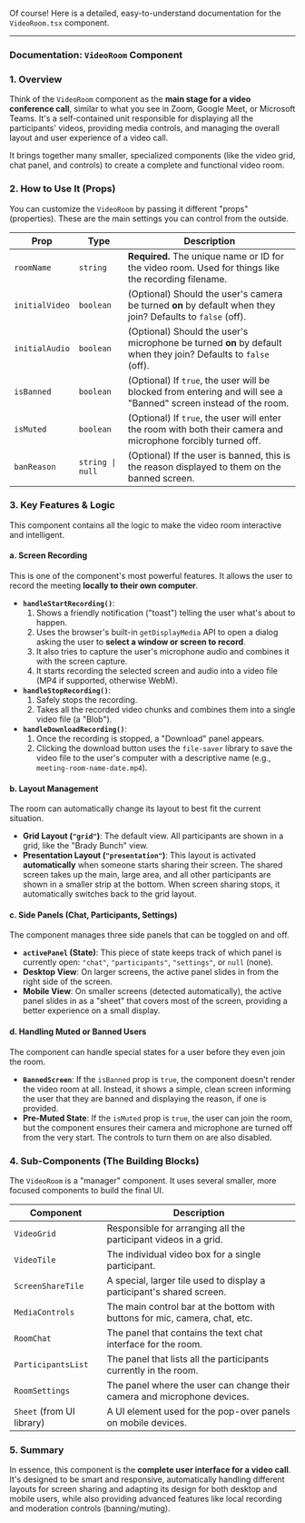 Of course! Here is a detailed, easy-to-understand documentation for the `VideoRoom.tsx` component.

---

### Documentation: `VideoRoom` Component

### 1. Overview

Think of the `VideoRoom` component as the **main stage for a video conference call**, similar to what you see in Zoom, Google Meet, or Microsoft Teams. It's a self-contained unit responsible for displaying all the participants' videos, providing media controls, and managing the overall layout and user experience of a video call.

It brings together many smaller, specialized components (like the video grid, chat panel, and controls) to create a complete and functional video room.

### 2. How to Use It (Props)

You can customize the `VideoRoom` by passing it different "props" (properties). These are the main settings you can control from the outside.

| Prop           | Type             | Description                                                                                                     |
| -------------- | ---------------- | --------------------------------------------------------------------------------------------------------------- |
| `roomName`     | `string`         | **Required.** The unique name or ID for the video room. Used for things like the recording filename.              |
| `initialVideo` | `boolean`        | (Optional) Should the user's camera be turned **on** by default when they join? Defaults to `false` (off).       |
| `initialAudio` | `boolean`        | (Optional) Should the user's microphone be turned **on** by default when they join? Defaults to `false` (off).   |
| `isBanned`     | `boolean`        | (Optional) If `true`, the user will be blocked from entering and will see a "Banned" screen instead of the room. |
| `isMuted`      | `boolean`        | (Optional) If `true`, the user will enter the room with both their camera and microphone forcibly turned off.      |
| `banReason`    | `string \| null` | (Optional) If the user is banned, this is the reason displayed to them on the banned screen.                     |

### 3. Key Features & Logic

This component contains all the logic to make the video room interactive and intelligent.

#### a. Screen Recording

This is one of the component's most powerful features. It allows the user to record the meeting **locally to their own computer**.

*   **`handleStartRecording()`**:
    1.  Shows a friendly notification ("toast") telling the user what's about to happen.
    2.  Uses the browser's built-in `getDisplayMedia` API to open a dialog asking the user to **select a window or screen to record**.
    3.  It also tries to capture the user's microphone audio and combines it with the screen capture.
    4.  It starts recording the selected screen and audio into a video file (MP4 if supported, otherwise WebM).
*   **`handleStopRecording()`**:
    1.  Safely stops the recording.
    2.  Takes all the recorded video chunks and combines them into a single video file (a "Blob").
*   **`handleDownloadRecording()`**:
    1.  Once the recording is stopped, a "Download" panel appears.
    2.  Clicking the download button uses the `file-saver` library to save the video file to the user's computer with a descriptive name (e.g., `meeting-room-name-date.mp4`).

#### b. Layout Management

The room can automatically change its layout to best fit the current situation.

*   **Grid Layout (`"grid"`)**: The default view. All participants are shown in a grid, like the "Brady Bunch" view.
*   **Presentation Layout (`"presentation"`)**: This layout is activated **automatically** when someone starts sharing their screen. The shared screen takes up the main, large area, and all other participants are shown in a smaller strip at the bottom. When screen sharing stops, it automatically switches back to the grid layout.

#### c. Side Panels (Chat, Participants, Settings)

The component manages three side panels that can be toggled on and off.

*   **`activePanel` (State)**: This piece of state keeps track of which panel is currently open: `"chat"`, `"participants"`, `"settings"`, or `null` (none).
*   **Desktop View**: On larger screens, the active panel slides in from the right side of the screen.
*   **Mobile View**: On smaller screens (detected automatically), the active panel slides in as a "sheet" that covers most of the screen, providing a better experience on a small display.

#### d. Handling Muted or Banned Users

The component can handle special states for a user before they even join the room.

*   **`BannedScreen`**: If the `isBanned` prop is `true`, the component doesn't render the video room at all. Instead, it shows a simple, clean screen informing the user that they are banned and displaying the reason, if one is provided.
*   **Pre-Muted State**: If the `isMuted` prop is `true`, the user can join the room, but the component ensures their camera and microphone are turned off from the very start. The controls to turn them on are also disabled.

### 4. Sub-Components (The Building Blocks)

The `VideoRoom` is a "manager" component. It uses several smaller, more focused components to build the final UI.

| Component           | Description                                                                     |
| ------------------- | ------------------------------------------------------------------------------- |
| `VideoGrid`         | Responsible for arranging all the participant videos in a grid.                 |
| `VideoTile`         | The individual video box for a single participant.                              |
| `ScreenShareTile`   | A special, larger tile used to display a participant's shared screen.           |
| `MediaControls`     | The main control bar at the bottom with buttons for mic, camera, chat, etc.     |
| `RoomChat`          | The panel that contains the text chat interface for the room.                   |
| `ParticipantsList`  | The panel that lists all the participants currently in the room.                |
| `RoomSettings`      | The panel where the user can change their camera and microphone devices.        |
| `Sheet` (from UI library) | A UI element used for the pop-over panels on mobile devices.              |

### 5. Summary

In essence, this component is the **complete user interface for a video call**. It's designed to be smart and responsive, automatically handling different layouts for screen sharing and adapting its design for both desktop and mobile users, while also providing advanced features like local recording and moderation controls (banning/muting).